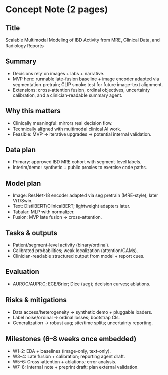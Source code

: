 # Concept Note (2 pages)

## Title
Scalable Multimodal Modeling of IBD Activity from MRE, Clinical Data, and Radiology Reports

## Summary
- Decisions rely on images + labs + narrative.
- MVP here: runnable late-fusion baseline + image encoder adapted via segmentation pretrain; CLIP smoke test for future image–text alignment.
- Extensions: cross-attention fusion, ordinal objectives, uncertainty calibration, and a clinician-readable summary agent.

## Why this matters
- Clinically meaningful: mirrors real decision flow.
- Technically aligned with multimodal clinical AI work.
- Feasible: MVP → iterative upgrades → potential internal validation.

## Data plan
- Primary: approved IBD MRE cohort with segment-level labels.
- Interim/demo: synthetic + public proxies to exercise code paths.

## Model plan
- Image: ResNet-18 encoder adapted via seg pretrain (MRE-style); later ViT/Swin.
- Text: DistilBERT/ClinicalBERT; lightweight adapters later.
- Tabular: MLP with normalizer.
- Fusion: MVP late fusion → cross-attention.

## Tasks & outputs
- Patient/segment-level activity (binary/ordinal).
- Calibrated probabilities; weak localization (attention/CAMs).
- Clinician-readable structured output from model + report cues.

## Evaluation
- AUROC/AUPRC; ECE/Brier; Dice (seg); decision curves; ablations.

## Risks & mitigations
- Data access/heterogeneity → synthetic demo + pluggable loaders.
- Label noise/ordinal → ordinal losses; bootstrap CIs.
- Generalization → robust aug; site/time splits; uncertainty reporting.

## Milestones (6–8 weeks once embedded)
- W1–2: EDA + baselines (image-only, text-only).
- W3–4: Late fusion + calibration; reporting agent draft.
- W5–6: Cross-attention + ablations; error analysis.
- W7–8: Internal note + preprint draft; plan external validation.
